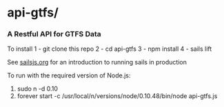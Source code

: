 # api-gtfs/
### A Restful API for GTFS Data

To install
1 - git clone this repo
2 - cd api-gtfs
3 - npm install
4 - sails lift

See [sailsjs.org](http://sailsjs.org/#!documentation/deployment) for an introduction to running sails in production

To run with the required version of Node.js:
1. sudo n -d 0.10
1. forever start -c /usr/local/n/versions/node/0.10.48/bin/node api-gtfs.js
